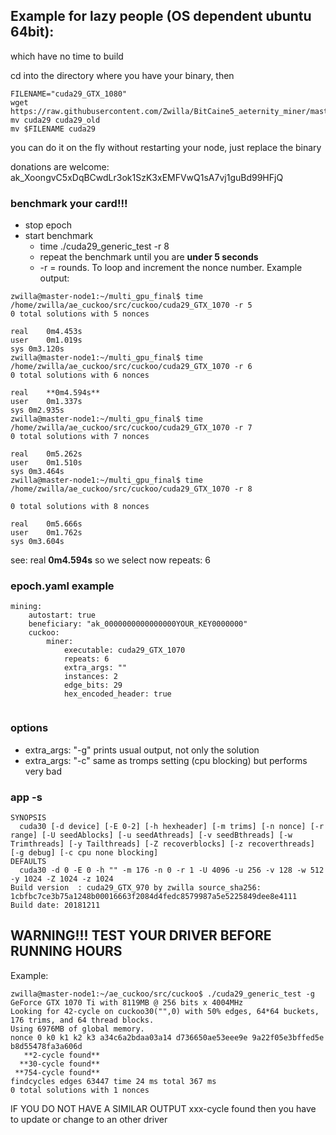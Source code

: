 ## Example for lazy people (OS dependent ubuntu 64bit):
which have no time to build

cd into the directory where you have your binary, then



```
FILENAME="cuda29_GTX_1080"
wget https://raw.githubusercontent.com/Zwilla/BitCaine5_aeternity_miner/master/binaries/$FILENAME
mv cuda29 cuda29_old
mv $FILENAME cuda29
```

you can do it on the fly without restarting your node, just replace the binary


donations are welcome: ak_XoongvC5xDqBCwdLr3ok1SzK3xEMFVwQ1sA7vj1guBd99HFjQ
### benchmark your card!!!
* stop epoch
* start benchmark
    * time ./cuda29_generic_test -r 8
    * repeat the benchmark until you are **under 5 seconds**
    * -r = rounds. To loop and increment the nonce number.
Example output:
```    
zwilla@master-node1:~/multi_gpu_final$ time /home/zwilla/ae_cuckoo/src/cuckoo/cuda29_GTX_1070 -r 5
0 total solutions with 5 nonces

real	0m4.453s
user	0m1.019s
sys	0m3.120s
zwilla@master-node1:~/multi_gpu_final$ time /home/zwilla/ae_cuckoo/src/cuckoo/cuda29_GTX_1070 -r 6
0 total solutions with 6 nonces

real	**0m4.594s**
user	0m1.337s
sys	0m2.935s
zwilla@master-node1:~/multi_gpu_final$ time /home/zwilla/ae_cuckoo/src/cuckoo/cuda29_GTX_1070 -r 7
0 total solutions with 7 nonces

real	0m5.262s
user	0m1.510s
sys	0m3.464s
zwilla@master-node1:~/multi_gpu_final$ time /home/zwilla/ae_cuckoo/src/cuckoo/cuda29_GTX_1070 -r 8

0 total solutions with 8 nonces

real	0m5.666s
user	0m1.762s
sys	0m3.604s
```
see: real	**0m4.594s** so we select now repeats: 6


### epoch.yaml  example

```
mining:
    autostart: true
    beneficiary: "ak_0000000000000000YOUR_KEY0000000"
    cuckoo:
        miner:
            executable: cuda29_GTX_1070
            repeats: 6
            extra_args: ""
            instances: 2
            edge_bits: 29
            hex_encoded_header: true
            
```

### options
* extra_args: "-g" prints usual output, not only the solution
* extra_args: "-c" same as tromps setting (cpu blocking) but performs very bad

### app -s
```
SYNOPSIS
  cuda30 [-d device] [-E 0-2] [-h hexheader] [-m trims] [-n nonce] [-r range] [-U seedAblocks] [-u seedAthreads] [-v seedBthreads] [-w Trimthreads] [-y Tailthreads] [-Z recoverblocks] [-z recoverthreads] [-g debug] [-c cpu none blocking]
DEFAULTS
  cuda30 -d 0 -E 0 -h "" -m 176 -n 0 -r 1 -U 4096 -u 256 -v 128 -w 512 -y 1024 -Z 1024 -z 1024
Build version  : cuda29_GTX_970 by zwilla source_sha256: 1cbfbc7ce3b75a1248b00016663f2084d4fedc8579987a5e5225849dee8e4111
Build date: 20181211
```
## WARNING!!! TEST YOUR DRIVER BEFORE RUNNING HOURS
Example:
```
zwilla@master-node1:~/ae_cuckoo/src/cuckoo$ ./cuda29_generic_test -g
GeForce GTX 1070 Ti with 8119MB @ 256 bits x 4004MHz
Looking for 42-cycle on cuckoo30("",0) with 50% edges, 64*64 buckets, 176 trims, and 64 thread blocks.
Using 6976MB of global memory.
nonce 0 k0 k1 k2 k3 a34c6a2bdaa03a14 d736650ae53eee9e 9a22f05e3bffed5e b8d55478fa3a606d
   **2-cycle found**
  **30-cycle found**
 **754-cycle found**
findcycles edges 63447 time 24 ms total 367 ms
0 total solutions with 1 nonces
```
IF YOU DO NOT HAVE A SIMILAR OUTPUT xxx-cycle found then you have to update or change to an other driver



